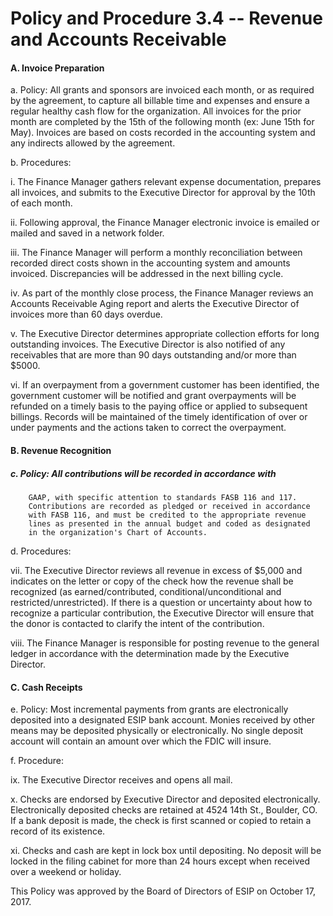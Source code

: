 **Policy and Procedure 3.4 -- Revenue and Accounts Receivable**
===============================================================

#### A.  Invoice Preparation

a.  Policy: All grants and sponsors are invoiced each month, or as
        required by the agreement, to capture all billable time and
        expenses and ensure a regular healthy cash flow for the
        organization. All invoices for the prior month are completed by
        the 15th of the following month (ex: June 15th for May).
        Invoices are based on costs recorded in the accounting system
        and any indirects allowed by the agreement.

b.  Procedures:

   i.  The Finance Manager gathers relevant expense documentation,
            prepares all invoices, and submits to the Executive Director
            for approval by the 10th of each month.

   ii. Following approval, the Finance Manager electronic invoice
            is emailed or mailed and saved in a network folder.

   iii. The Finance Manager will perform a monthly reconciliation
            between recorded direct costs shown in the accounting system
            and amounts invoiced. Discrepancies will be addressed in the
            next billing cycle.

   iv. As part of the monthly close process, the Finance Manager
            reviews an Accounts Receivable Aging report and alerts the
            Executive Director of invoices more than 60 days overdue.

   v.  The Executive Director determines appropriate collection
            efforts for long outstanding invoices. The Executive
            Director is also notified of any receivables that are more
            than 90 days outstanding and/or more than $5000.

   vi. If an overpayment from a government customer has been
            identified, the government customer will be notified and
            grant overpayments will be refunded on a timely basis to the
            paying office or applied to subsequent billings. Records
            will be maintained of the timely identification of over or
            under payments and the actions taken to correct the
            overpayment.

#### B.  Revenue Recognition 

##### c.  Policy: All contributions will be recorded in accordance with
        GAAP, with specific attention to standards FASB 116 and 117.
        Contributions are recorded as pledged or received in accordance
        with FASB 116, and must be credited to the appropriate revenue
        lines as presented in the annual budget and coded as designated
        in the organization's Chart of Accounts.

d.  Procedures:

   vii. The Executive Director reviews all revenue in excess of
            $5,000 and indicates on the letter or copy of the check how
            the revenue shall be recognized (as earned/contributed,
            conditional/unconditional and restricted/unrestricted). If
            there is a question or uncertainty about how to recognize a
            particular contribution, the Executive Director will ensure
            that the donor is contacted to clarify the intent of the
            contribution.

   viii. The Finance Manager is responsible for posting revenue to
            the general ledger in accordance with the determination made
            by the Executive Director.

#### C.  Cash Receipts 

e.  Policy: Most incremental payments from grants are electronically
        deposited into a designated ESIP bank account. Monies received
        by other means may be deposited physically or electronically. No
        single deposit account will contain an amount over which the
        FDIC will insure.

f.  Procedure:

   ix. The Executive Director receives and opens all mail.

   x.  Checks are endorsed by Executive Director and deposited
            electronically. Electronically deposited checks are retained
            at 4524 14th St., Boulder, CO. If a bank deposit is made,
            the check is first scanned or copied to retain a record of
            its existence.

   xi. Checks and cash are kept in lock box until depositing. No
            deposit will be locked in the filing cabinet for more than
            24 hours except when received over a weekend or holiday.

This Policy was approved by the Board of Directors of ESIP on October
17, 2017.
